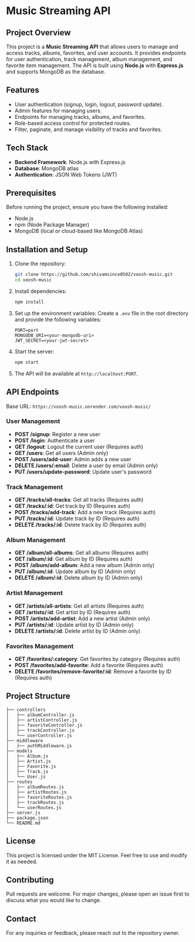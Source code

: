# Music Streaming API

## Project Overview

This project is a **Music Streaming API** that allows users to manage and access tracks, albums, favorites, and user accounts. It provides endpoints for user authentication, track management, album management, and favorite item management. The API is built using **Node.js** with **Express.js** and supports MongoDB as the database.



## Features

- User authentication (signup, login, logout, password update).
- Admin features for managing users.
- Endpoints for managing tracks, albums, and favorites.
- Role-based access control for protected routes.
- Filter, paginate, and manage visibility of tracks and favorites.

## Tech Stack

- **Backend Framework**: Node.js with Express.js
- **Database**: MongoDB atlas
- **Authentication**: JSON Web Tokens (JWT)

## Prerequisites

Before running the project, ensure you have the following installed:

- Node.js
- npm (Node Package Manager)
- MongoDB (local or cloud-based like MongoDB Atlas)

## Installation and Setup

1. Clone the repository:

   ```bash
   git clone https://github.com/shivamsince0502/voosh-music.git
   cd voosh-music
   ```

2. Install dependencies:

   ```bash
   npm install
   ```

3. Set up the environment variables:
   Create a `.env` file in the root directory and provide the following variables:

   ```env
   PORT=port
   MONGODB_URI=<your-mongodb-uri>
   JWT_SECRET=<your-jwt-secret>
   ```

4. Start the server:

   ```bash
   npm start
   ```

5. The API will be available at `http://localhost:PORT`.


## API Endpoints

Base URL: `https://voosh-music.onrender.com/voosh-music/`

### User Management
- **POST /signup**: Register a new user
- **POST /login**: Authenticate a user
- **GET /logout**: Logout the current user (Requires auth)
- **GET /users**: Get all users (Admin only)
- **POST /users/add-user**: Admin adds a new user
- **DELETE /users/:email**: Delete a user by email (Admin only)
- **PUT /users/update-password**: Update user's password

### Track Management
- **GET /tracks/all-tracks**: Get all tracks (Requires auth)
- **GET /tracks/:id**: Get track by ID (Requires auth)
- **POST /tracks/add-track**: Add a new track (Requires auth)
- **PUT /tracks/:id**: Update track by ID (Requires auth)
- **DELETE /tracks/:id**: Delete track by ID (Requires auth)

### Album Management
- **GET /album/all-albums**: Get all albums (Requires auth)
- **GET /album/:id**: Get album by ID (Requires auth)
- **POST /album/add-album**: Add a new album (Admin only)
- **PUT /album/:id**: Update album by ID (Admin only)
- **DELETE /album/:id**: Delete album by ID (Admin only)

### Artist Management
- **GET /artists/all-artists**: Get all artists (Requires auth)
- **GET /artists/:id**: Get artist by ID (Requires auth)
- **POST /artists/add-artist**: Add a new artist (Admin only)
- **PUT /artists/:id**: Update artist by ID (Admin only)
- **DELETE /artists/:id**: Delete artist by ID (Admin only)

### Favorites Management
- **GET /favorites/:category**: Get favorites by category (Requires auth)
- **POST /favorites/add-favorite**: Add a favorite (Requires auth)
- **DELETE /favorites/remove-favorite/:id**: Remove a favorite by ID (Requires auth)



## Project Structure

```
├── controllers
│   ├── albumController.js
│   ├── artistController.js
│   ├── favoriteController.js
│   ├── trackController.js
│   └── userController.js
├── middleware
│   ├── authMiddleware.js
├── models
│   ├── Album.js
│   ├── Artist.js
│   ├── Favorite.js
│   ├── Track.js
│   └── User.js
├── routes
│   ├── albumRoutes.js
│   ├── artistRoutes.js
│   ├── favoriteRoutes.js
│   ├── trackRoutes.js
│   └── userRoutes.js
├── server.js
├── package.json
└── README.md
```

## License

This project is licensed under the MIT License. Feel free to use and modify it as needed.

## Contributing

Pull requests are welcome. For major changes, please open an issue first to discuss what you would like to change.

## Contact

For any inquiries or feedback, please reach out to the repository owner.

